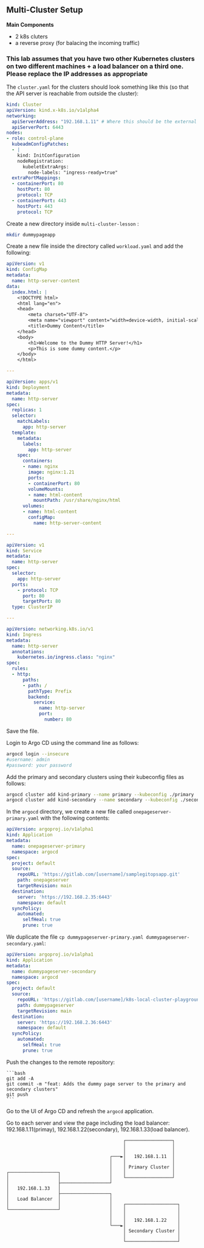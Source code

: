 ## Multi-Cluster Setup

<b> Main Components </b>
- 2 k8s cluters
- a reverse proxy (for balacing the incoming traffic)

### This lab assumes that you have two other Kubernetes clusters on two different machines + a load balancer on a third one. Please replace the IP addresses as appropriate

The `cluster.yaml` for the clusters should look something like this (so that the API server is reachable from outside the cluster):

   ```yaml
   kind: Cluster
   apiVersion: kind.x-k8s.io/v1alpha4
   networking:
     apiServerAddress: "192.168.1.11" # Where this should be the external IP address of the virtual machine
     apiServerPort: 6443
   nodes:
   - role: control-plane
     kubeadmConfigPatches:
     - |
       kind: InitConfiguration
       nodeRegistration:
         kubeletExtraArgs:
           node-labels: "ingress-ready=true"
     extraPortMappings:
     - containerPort: 80
       hostPort: 80
       protocol: TCP
     - containerPort: 443
       hostPort: 443
       protocol: TCP
   ```

Create a new directory inside `multi-cluster-lesson` :

   ````bash
   mkdir dummypageapp
   ````

Create a new file inside the directory called `workload.yaml` and add the following:

   ```yaml
   apiVersion: v1
   kind: ConfigMap
   metadata:
     name: http-server-content
   data:
     index.html: |
       <!DOCTYPE html>
       <html lang="en">
       <head>
           <meta charset="UTF-8">
           <meta name="viewport" content="width=device-width, initial-scale=1.0">
           <title>Dummy Content</title>
       </head>
       <body>
           <h1>Welcome to the Dummy HTTP Server!</h1>
           <p>This is some dummy content.</p>
       </body>
       </html>
   
   ---
   
   apiVersion: apps/v1
   kind: Deployment
   metadata:
     name: http-server
   spec:
     replicas: 1
     selector:
       matchLabels:
         app: http-server
     template:
       metadata:
         labels:
           app: http-server
       spec:
         containers:
         - name: nginx
           image: nginx:1.21
           ports:
           - containerPort: 80
           volumeMounts:
           - name: html-content
             mountPath: /usr/share/nginx/html
         volumes:
         - name: html-content
           configMap:
             name: http-server-content
   
   ---
   
   apiVersion: v1
   kind: Service
   metadata:
     name: http-server
   spec:
     selector:
       app: http-server
     ports:
       - protocol: TCP
         port: 80
         targetPort: 80
     type: ClusterIP
   
   ---
   
   apiVersion: networking.k8s.io/v1
   kind: Ingress
   metadata:
     name: http-server
     annotations:
       kubernetes.io/ingress.class: "nginx"
   spec:
     rules:
     - http:
         paths:
         - path: /
           pathType: Prefix
           backend:
             service:
               name: http-server
               port:
                 number: 80
   ```

Save the file.

Login to Argo CD using the command line as follows:

   ```bash
   argocd login --insecure
   #username: admin
   #password: your password
   ```

Add the primary and secondary clusters using their kubeconfig files as follows:

   ```bash
   argocd cluster add kind-primary --name primary --kubeconfig ./primary
   argocd cluster add kind-secondary --name secondary --kubeconfig ./secondary
   ```

In the `argocd` directory, we create a new file called `onepageserver-primary.yaml` with the following contents:

   ```yaml
   apiVersion: argoproj.io/v1alpha1
   kind: Application
   metadata:
     name: onepageserver-primary
     namespace: argocd
   spec:
     project: default
     source:
       repoURL: 'https://gitlab.com/[username]/samplegitopsapp.git'
       path: onepageserver
       targetRevision: main
     destination:
       server: 'https://192.168.2.35:6443'
       namespace: default
     syncPolicy:
       automated:
         selfHeal: true
         prune: true
   ```

We duplicate the file `cp dummypageserver-primary.yaml dummypageserver-secondary.yaml`:

   ```yaml
   apiVersion: argoproj.io/v1alpha1
   kind: Application
   metadata:
     name: dummypageserver-secondary
     namespace: argocd
   spec:
     project: default
     source:
       repoURL: 'https://gitlab.com/[username]/k8s-local-cluster-playground.git'
       path: dummypageserver
       targetRevision: main
     destination:
       server: 'https://192.168.2.36:6443'
       namespace: default
     syncPolicy:
       automated:
         selfHeal: true
         prune: true
   ```

Push the changes to the remote repository:

    ```bash
    git add -A
    git commit -m "feat: Adds the dummy page server to the primary and secondary clusters"
    git push
    ```

Go to the UI of Argo CD and refresh the `argocd` application.

Go to each server and view the page including the load balancer: 192.168.1.11(primay), 192.168.1.22(secondary), 192.168.1.33(load balancer).

```ascii
                                           ┌─────────────────┐  
                                           │                 │  
                                           │                 │  
                                      ┌───►│   192.168.1.11  │  
                                      │    │                 │  
                                      │    │ Primary Cluster │  
┌──────────────────┐                  │    │                 │  
│                  │                  │    └─────────────────┘  
│                  ├──────────────────┘                         
│   192.168.1.33   │                                            
│                  ├──────────────────┐                         
│   Load Balancer  │                  │                         
│                  │                  │    ┌───────────────────┐
└──────────────────┘                  │    │                   │
                                      │    │                   │
                                      │    │   192.168.1.22    │
                                      └───►│                   │
                                           │ Secondary Cluster │
                                           │                   │
                                           └───────────────────┘

```